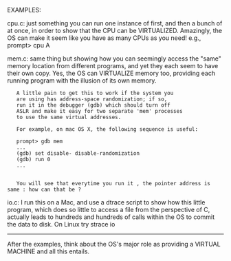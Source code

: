 
EXAMPLES:

cpu.c: just something you can run one instance of first, and
       then a bunch of at once, in order to show that the CPU
       can be VIRTUALIZED. Amazingly, the OS can make it seem
       like you have as many CPUs as you need!
       e.g., prompt> cpu A


mem.c: same thing but showing how you can seemingly access
       the "same" memory location from different programs,
       and yet they each seem to have their own copy. Yes,
       the OS can VIRTUALIZE memory too, providing each
       running program with the illusion of its own memory.

       A little pain to get this to work if the system you
       are using has address-space randomization; if so, 
       run it in the debugger (gdb) which should turn off
       ASLR and make it easy for two separate 'mem' processes
       to use the same virtual addresses.

       For example, on mac OS X, the following sequence is useful:

       prompt> gdb mem
       ...
       (gdb) set disable- disable-randomization
       (gdb) run 0
       ...

	   
	   You will see that everytime you run it , the pointer address is same : how can that be ?

io.c:  I run this on a Mac, and use a dtrace script to show
       how this little program, which does so little to access
       a file from the perspective of C, actually leads to hundreds
       and hundreds of calls within the OS to commit the data to
       disk.
       On Linux try strace io
       
----



After the examples, think about the OS's major role as providing a 
VIRTUAL MACHINE and all this entails. 



